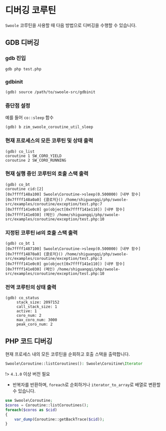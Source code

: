 # 디버깅 코루틴

`Swoole` 코루틴을 사용할 때 다음 방법으로 디버깅을 수행할 수 있습니다.


## GDB 디버깅


### gdb 진입 <!-- {docsify-ignore} -->

```shell
gdb php test.php
```


### gdbinit <!-- {docsify-ignore} -->

```shell
(gdb) source /path/to/swoole-src/gdbinit
```


### 중단점 설정 <!-- {docsify-ignore} -->

예를 들어 `co::sleep` 함수

```shell
(gdb) b zim_swoole_coroutine_util_sleep
```


### 현재 프로세스의 모든 코루틴 및 상태 출력 <!-- {docsify-ignore} -->

```shell
(gdb) co_list 
coroutine 1 SW_CORO_YIELD
coroutine 2 SW_CORO_RUNNING
```


### 현재 실행 중인 코루틴의 호출 스택 출력 <!-- {docsify-ignore} -->

```shell
(gdb) co_bt 
coroutine cid:[2]
[0x7ffff148a100] Swoole\Coroutine->sleep(0.500000) [내부 함수]
[0x7ffff148a0a0] {클로저}() /home/shiguangqi/php/swoole-src/examples/coroutine/exception/test.php:7 
[0x7ffff141e0c0] go(object[0x7ffff141e110]) [내부 함수]
[0x7ffff141e030] (메인) /home/shiguangqi/php/swoole-src/examples/coroutine/exception/test.php:10
```


### 지정된 코루틴 id의 호출 스택 출력 <!-- {docsify-ignore} -->

``` shell
(gdb) co_bt 1
[0x7ffff1487100] Swoole\Coroutine->sleep(0.500000) [내부 함수]
[0x7ffff14870a0] {클로저}() /home/shiguangqi/php/swoole-src/examples/coroutine/exception/test.php:3 
[0x7ffff141e0c0] go(object[0x7ffff141e110]) [내부 함수]
[0x7ffff141e030] (메인) /home/shiguangqi/php/swoole-src/examples/coroutine/exception/test.php:10 
```


### 전역 코루틴의 상태 출력 <!-- {docsify-ignore} -->

```shell
(gdb) co_status 
	 stack_size: 2097152
	 call_stack_size: 1
	 active: 1
	 coro_num: 2
	 max_coro_num: 3000
	 peak_coro_num: 2
```

## PHP 코드 디버깅

현재 프로세스 내의 모든 코루틴을 순회하고 호출 스택을 출력합니다.

```php
Swoole\Coroutine::listCoroutines(): Swoole\Coroitine\Iterator
```

!> `4.1.0` 이상 버전 필요

* 반복자를 반환하며, `foreach`로 순회하거나 `iterator_to_array`로 배열로 변환할 수 있습니다.

```php
use Swoole\Coroutine;
$coros = Coroutine::listCoroutines();
foreach($coros as $cid)
{
	var_dump(Coroutine::getBackTrace($cid));
}
```
